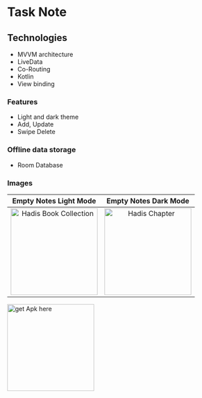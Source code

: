 # Task Note

## Technologies  

- MVVM architecture
- LiveData
- Co-Routing
- Kotlin
- View binding

### Features
- Light and dark theme
- Add, Update
- Swipe Delete

### Offline data storage
- Room Database


### Images

Empty Notes Light Mode             |  Empty Notes Dark Mode
:-------------------------:|:-------------------------:|
<img src="https://drive.google.com/file/d/1dWm2sp6s82GTg4qz3QI5-y5vzgv5JJJd/view?usp=sharing" alt="Hadis Book Collection" width="200"/>  |  <img src="https://firebasestorage.googleapis.com/v0/b/student-present-app.appspot.com/o/hadis_2.jpeg?alt=media&token=d7778327-c5e4-4618-984b-7117eba83ec0" alt="Hadis Chapter" width="200"/>

<a href="https://drive.google.com/file/d/1j3_L8A6SNtHK2Z8suNbezFDi0GfgiJYv/view?usp=sharing"><img src="https://astuces24.com/wp-content/uploads/2016/10/Get-it-here-button.png" alt="get Apk here" width="200"/></a>
